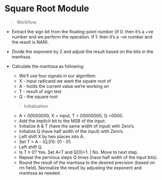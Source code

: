 # Square Root Module

> Workflow:

- Extract the sign bit from the floating-point number (if 0: then it’s a +ve number and we perform the operation. If 1: then it’s a -ve number and the result is NAN).
- Divide the exponent by 2 and adjust the result based on the bits in the mantissa.
- Calculate the mantissa as following:

    - We’ll use four signals in our algorithm:
    - X - input radicand we want the square root of
    - A - holds the current value we’re working on
    - T - result of sign test
    - Q - the square root

    > Initialization 
    - A = 00000000,  X = input, T = 00000000,  Q =0000.
    - Add the implicit bit to the MSB of the input. 
    - Initialize A & T (have the same width of input) with Zero’s.
    - Initialize Q (have half width of the input) with Zero’s.
    - Left shift X by two places into A.
    - Set T = A - {Q,01}: 01 - 01.
    - Left shift Q.
    - Is T ≥ 0? Yes. Set A=T and Q[0]=1. | No. Move to next step.
    - Repeat the pervious steps Q times (have half width of the input bits).
    - Round the result of the mantissa to the desired precision (based on rm field). Normalize the result by adjusting the exponent and mantissa as needed.

